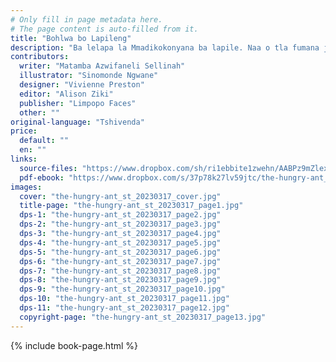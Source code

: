 ```yaml
---
# Only fill in page metadata here.
# The page content is auto-filled from it.
title: "Bohlwa bo Lapileng"
description: "Ba lelapa la Mmadikokonyana ba lapile. Naa o tla fumana jae dijo, ho fepa bana ba hae?"
contributors:
  writer: "Matamba Azwifaneli Sellinah"
  illustrator: "Sinomonde Ngwane"
  designer: "Vivienne Preston"
  editor: "Alison Ziki"
  publisher: "Limpopo Faces"
  other: ""
original-language: "Tshivenda"
price:
  default: ""
  en: ""
links:
  source-files: "https://www.dropbox.com/sh/ri1ebbite1zwehn/AABPz9mZlexrXkZ9BwAtEfbAa?dl=0"
  pdf-ebook: "https://www.dropbox.com/s/37p78k27lv59jtc/the-hungry-ant_st_20230313.pdf?dl=0"
images:
  cover: "the-hungry-ant_st_20230317_cover.jpg"
  title-page: "the-hungry-ant_st_20230317_page1.jpg"
  dps-1: "the-hungry-ant_st_20230317_page2.jpg"
  dps-2: "the-hungry-ant_st_20230317_page3.jpg"
  dps-3: "the-hungry-ant_st_20230317_page4.jpg"
  dps-4: "the-hungry-ant_st_20230317_page5.jpg"
  dps-5: "the-hungry-ant_st_20230317_page6.jpg"
  dps-6: "the-hungry-ant_st_20230317_page7.jpg"
  dps-7: "the-hungry-ant_st_20230317_page8.jpg"
  dps-8: "the-hungry-ant_st_20230317_page9.jpg"
  dps-9: "the-hungry-ant_st_20230317_page10.jpg"
  dps-10: "the-hungry-ant_st_20230317_page11.jpg"
  dps-11: "the-hungry-ant_st_20230317_page12.jpg"
  copyright-page: "the-hungry-ant_st_20230317_page13.jpg"
---
```


{% include book-page.html %}




